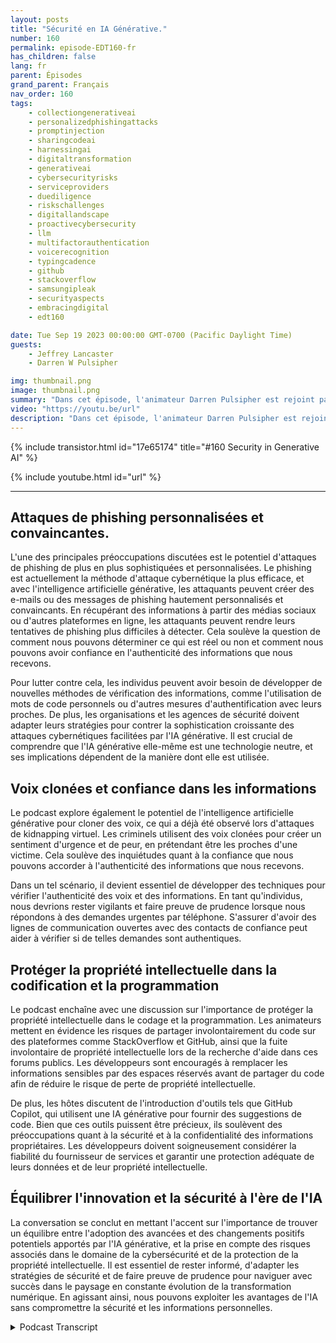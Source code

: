 ```yaml
---
layout: posts
title: "Sécurité en IA Générative."
number: 160
permalink: episode-EDT160-fr
has_children: false
lang: fr
parent: Épisodes
grand_parent: Français
nav_order: 160
tags:
    - collectiongenerativeai
    - personalizedphishingattacks
    - promptinjection
    - sharingcodeai
    - harnessingai
    - digitaltransformation
    - generativeai
    - cybersecurityrisks
    - serviceproviders
    - duediligence
    - riskschallenges
    - digitallandscape
    - proactivecybersecurity
    - llm
    - multifactorauthentication
    - voicerecognition
    - typingcadence
    - github
    - stackoverflow
    - samsungipleak
    - securityaspects
    - embracingdigital
    - edt160

date: Tue Sep 19 2023 00:00:00 GMT-0700 (Pacific Daylight Time)
guests:
    - Jeffrey Lancaster
    - Darren W Pulsipher

img: thumbnail.png
image: thumbnail.png
summary: "Dans cet épisode, l'animateur Darren Pulsipher est rejoint par Dr Jeffrey Lancaster pour explorer l'intersection entre l'IA générative et la sécurité. La conversation plonge profondément dans les risques potentiels et les défis liés à l'utilisation de l'IA générative dans des activités néfastes, notamment dans le domaine de la cybersécurité."
video: "https://youtu.be/url"
description: "Dans cet épisode, l'animateur Darren Pulsipher est rejoint par Dr Jeffrey Lancaster pour explorer l'intersection entre l'IA générative et la sécurité. La conversation plonge profondément dans les risques potentiels et les défis liés à l'utilisation de l'IA générative dans des activités néfastes, notamment dans le domaine de la cybersécurité."
---
```


<div>
{% include transistor.html id="17e65174" title="#160 Security in Generative AI" %}

{% include youtube.html id="url" %}
</div>

---

## Attaques de phishing personnalisées et convaincantes.

L'une des principales préoccupations discutées est le potentiel d'attaques de phishing de plus en plus sophistiquées et personnalisées. Le phishing est actuellement la méthode d'attaque cybernétique la plus efficace, et avec l'intelligence artificielle générative, les attaquants peuvent créer des e-mails ou des messages de phishing hautement personnalisés et convaincants. En récupérant des informations à partir des médias sociaux ou d'autres plateformes en ligne, les attaquants peuvent rendre leurs tentatives de phishing plus difficiles à détecter. Cela soulève la question de comment nous pouvons déterminer ce qui est réel ou non et comment nous pouvons avoir confiance en l'authenticité des informations que nous recevons.

Pour lutter contre cela, les individus peuvent avoir besoin de développer de nouvelles méthodes de vérification des informations, comme l'utilisation de mots de code personnels ou d'autres mesures d'authentification avec leurs proches. De plus, les organisations et les agences de sécurité doivent adapter leurs stratégies pour contrer la sophistication croissante des attaques cybernétiques facilitées par l'IA générative. Il est crucial de comprendre que l'IA générative elle-même est une technologie neutre, et ses implications dépendent de la manière dont elle est utilisée.

## Voix clonées et confiance dans les informations

Le podcast explore également le potentiel de l'intelligence artificielle générative pour cloner des voix, ce qui a déjà été observé lors d'attaques de kidnapping virtuel. Les criminels utilisent des voix clonées pour créer un sentiment d'urgence et de peur, en prétendant être les proches d'une victime. Cela soulève des inquiétudes quant à la confiance que nous pouvons accorder à l'authenticité des informations que nous recevons.

Dans un tel scénario, il devient essentiel de développer des techniques pour vérifier l'authenticité des voix et des informations. En tant qu'individus, nous devrions rester vigilants et faire preuve de prudence lorsque nous répondons à des demandes urgentes par téléphone. S'assurer d'avoir des lignes de communication ouvertes avec des contacts de confiance peut aider à vérifier si de telles demandes sont authentiques.

## Protéger la propriété intellectuelle dans la codification et la programmation

Le podcast enchaîne avec une discussion sur l'importance de protéger la propriété intellectuelle dans le codage et la programmation. Les animateurs mettent en évidence les risques de partager involontairement du code sur des plateformes comme StackOverflow et GitHub, ainsi que la fuite involontaire de propriété intellectuelle lors de la recherche d'aide dans ces forums publics. Les développeurs sont encouragés à remplacer les informations sensibles par des espaces réservés avant de partager du code afin de réduire le risque de perte de propriété intellectuelle.

De plus, les hôtes discutent de l'introduction d'outils tels que GitHub Copilot, qui utilisent une IA générative pour fournir des suggestions de code. Bien que ces outils puissent être précieux, ils soulèvent des préoccupations quant à la sécurité et à la confidentialité des informations propriétaires. Les développeurs doivent soigneusement considérer la fiabilité du fournisseur de services et garantir une protection adéquate de leurs données et de leur propriété intellectuelle.

## Équilibrer l'innovation et la sécurité à l'ère de l'IA

La conversation se conclut en mettant l'accent sur l'importance de trouver un équilibre entre l'adoption des avancées et des changements positifs potentiels apportés par l'IA générative, et la prise en compte des risques associés dans le domaine de la cybersécurité et de la protection de la propriété intellectuelle. Il est essentiel de rester informé, d'adapter les stratégies de sécurité et de faire preuve de prudence pour naviguer avec succès dans le paysage en constante évolution de la transformation numérique. En agissant ainsi, nous pouvons exploiter les avantages de l'IA sans compromettre la sécurité et les informations personnelles.



<details>
<summary> Podcast Transcript </summary>

<p></p>

</details>
